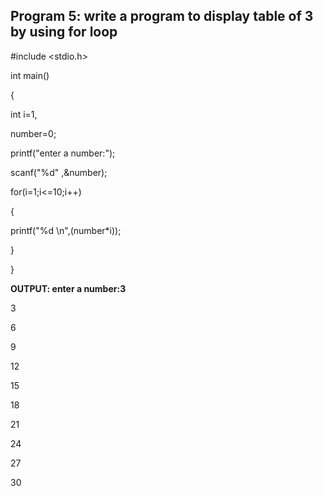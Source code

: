 ## Program 5: write a program to display table of 3 by using for loop

#include <stdio.h>

int main()

{

int i=1,

number=0;

printf("enter a number:");

scanf("%d" ,&number);

for(i=1;i<=10;i++)

{

printf("%d \n",(number*i));

}

}

**OUTPUT: enter a number:3**

3 

6 

9 

12 

15 

18 

21 

24 

27 

30 


